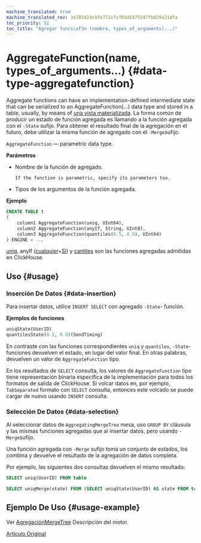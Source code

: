 ```yaml
---
machine_translated: true
machine_translated_rev: 3e185d24c9fe772c7cf03d5475247fb829a21dfa
toc_priority: 52
toc_title: "Agregar funci\xF3n (nombre, types_of_arguments)...)"
---
```


# AggregateFunction(name, types\_of\_arguments…) {#data-type-aggregatefunction}

Aggregate functions can have an implementation-defined intermediate state that can be serialized to an AggregateFunction(…) data type and stored in a table, usually, by means of [una vista materializada](../../sql-reference/statements/select.md#create-view). La forma común de producir un estado de función agregada es llamando a la función agregada con el `-State` sufijo. Para obtener el resultado final de la agregación en el futuro, debe utilizar la misma función de agregado con el `-Merge`sufijo.

`AggregateFunction` — parametric data type.

**Parámetros**

-   Nombre de la función de agregado.

        If the function is parametric, specify its parameters too.

-   Tipos de los argumentos de la función agregada.

**Ejemplo**

``` sql
CREATE TABLE t
(
    column1 AggregateFunction(uniq, UInt64),
    column2 AggregateFunction(anyIf, String, UInt8),
    column3 AggregateFunction(quantiles(0.5, 0.9), UInt64)
) ENGINE = ...
```

[uniq](../../sql-reference/aggregate-functions/reference.md#agg_function-uniq), anyIf ([cualquier](../../sql-reference/aggregate-functions/reference.md#agg_function-any)+[Si](../../sql-reference/aggregate-functions/combinators.md#agg-functions-combinator-if)) y [cantiles](../../sql-reference/aggregate-functions/reference.md) son las funciones agregadas admitidas en ClickHouse.

## Uso {#usage}

### Inserción De Datos {#data-insertion}

Para insertar datos, utilice `INSERT SELECT` con agregado `-State`- función.

**Ejemplos de funciones**

``` sql
uniqState(UserID)
quantilesState(0.5, 0.9)(SendTiming)
```

En contraste con las funciones correspondientes `uniq` y `quantiles`, `-State`- funciones devuelven el estado, en lugar del valor final. En otras palabras, devuelven un valor de `AggregateFunction` tipo.

En los resultados de `SELECT` consulta, los valores de `AggregateFunction` tipo tiene representación binaria específica de la implementación para todos los formatos de salida de ClickHouse. Si volcar datos en, por ejemplo, `TabSeparated` formato con `SELECT` consulta, entonces este volcado se puede cargar de nuevo usando `INSERT` consulta.

### Selección De Datos {#data-selection}

Al seleccionar datos de `AggregatingMergeTree` mesa, uso `GROUP BY` cláusula y las mismas funciones agregadas que al insertar datos, pero usando `-Merge`sufijo.

Una función agregada con `-Merge` sufijo toma un conjunto de estados, los combina y devuelve el resultado de la agregación de datos completa.

Por ejemplo, las siguientes dos consultas devuelven el mismo resultado:

``` sql
SELECT uniq(UserID) FROM table

SELECT uniqMerge(state) FROM (SELECT uniqState(UserID) AS state FROM table GROUP BY RegionID)
```

## Ejemplo De Uso {#usage-example}

Ver [AgregaciónMergeTree](../../engines/table-engines/mergetree-family/aggregatingmergetree.md) Descripción del motor.

[Artículo Original](https://clickhouse.tech/docs/en/data_types/nested_data_structures/aggregatefunction/) <!--hide-->
